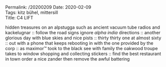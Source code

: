 Permalink: /20200209
Date: 2020-02-09  
Tags: kitz bühel, mittersill  
Title: C4 LIFT  
  
hidden treasures on an alpstugga such as ancient vacuum tube radios and kackelugnar :: follow the road signs ignore _alpha india_ directions :: another glorious day with blue skies and nice pists :: thirty thirty one at almost sixty :: out with a phone that keeps rebooting in with the one provided by the corp :: as maximor™ took to the black see with family the oakwood troupe takes to window shopping and collecting stickers :: find the best restaurant in town order a nice zander then remove the awful battering  

